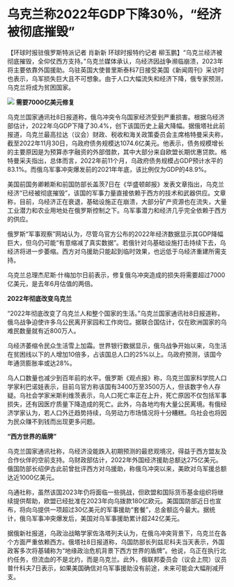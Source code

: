 # 乌克兰称2022年GDP下降30％，“经济被彻底摧毁”

【环球时报驻俄罗斯特派记者 肖新新 环球时报特约记者
柳玉鹏】“乌克兰经济被彻底摧毁，全仰仗西方支持。”乌克兰媒体承认，乌经济因战争濒临崩溃，2023年将主要依靠外国援助。乌驻英国大使普里斯泰科7日接受美国《新闻周刊》采访时也表示，乌军损失巨大且不可想象。由于人口大幅流失和经济下降，俄专家预测，乌克兰将成为贫困国家。

![](https://inews.gtimg.com/newsapp_bt/0/15601012878/1000)
**需要7000亿美元修复**

乌克兰国家通讯社8日报道称，俄乌冲突令乌国家经济受到严重损害。根据乌经济部估计，2022年乌GDP下降了30.4%，创下该国历史上最大降幅。据俄塔社此前报道，乌克兰最高拉达（议会）财政、税收和海关政策委员会主席格特曼采夫称，截至2022年11月30日，乌政府债务规模达1074.6亿美元。他表示，债务规模增长的主要原因是为预算赤字融资的外部借款，其中大部分来自欧盟长期优惠贷款。格特曼采夫指出，总体而言，2022年前11个月，乌政府债务规模占GDP预计水平的83.1%。而俄乌军事冲突爆发前的2021年年底，该比例仅为GDP的48.9%。

美国前国务卿赖斯和前国防部长盖茨7日在《华盛顿邮报》发表文章指出，乌克兰经济“已经被彻底摧毁”，该国的军事力量直接依赖于西方的技术和武器供应。文章称，目前，乌经济正在衰退，基础设施正在崩溃，大部分矿产资源也在流失，大量工业潜力和农业用地处在俄罗斯控制之下。乌军事潜力和经济几乎完全依赖于西方的供应。

俄罗斯“军事观察”网站认为，尽管乌官方公布的2022年经济数据显示其GDP降幅巨大，但乌仍可能“有意缩减了真实数据”。若俄针对乌基础设施打击持续下去，乌经济将进一步萎缩。西方对乌援助只能起到临时效果，也远低于乌经济重建所需支持。

乌克兰总理杰尼斯·什梅加尔日前表示，修复俄乌冲突造成的损失将需要超过7000亿美元，是去年6月估值的两倍。

**2022年彻底改变乌克兰**

“2022年彻底改变了乌克兰人和整个国家的生活。”乌克兰国家通讯社8日报道称，俄乌战争迫使许多乌公民离开家园和工作岗位。据联合国估计，仅在欧洲国家的乌难民数量就有近800万人。

乌经济萎缩令民众生活雪上加霜。世界银行数据显示，俄乌战争开始以来，乌生活在贫困线以下的人增加10倍多，占该国总人口的25%以上。乌政府预测，该国今年通货膨胀率或达28%。

乌人口数量也减少到百年前的水平。俄罗斯《观点报》称，乌克兰国家科学院人口学家利巴诺娃表示，目前乌官方称该国有3400万至3500万人，但该数字令人存疑。乌社会学家米斯利维茨表示，乌人口死亡率正在上升，死亡原因不仅包括军事损失，还有因医疗质量下降造成的死亡。此外，乌各地均有大量公民离境。有俄经济学家认为，若人口外迁趋势持续，乌劳动力市场情况将十分糟糕。乌社会也将因为民众赚不到钱而出现更多问题。

**“西方世界的盾牌”**

乌克兰国家通讯社称，乌经济没能跌入初期预测的最悲观境况，得益于西方盟友及合作伙伴的空前支持。乌财政部估计，2022年外国经济援助总额达275亿美元。俄国防部长绍伊古此前曾批评西方对乌援助，称俄乌冲突以来，美欧对乌军援总额达近1000亿美元。

乌通社称，虽然该国2023年仍将面临一些挑战，但欧盟和国际货币基金组织将继续提供帮助，欧盟已经批准在2023年向乌拨款180亿欧元。美国国防部近日也宣布，将向乌提供一项超过30亿美元的军事援助“套餐”，总金额迄今最大。据统计，俄乌军事冲突爆发后，美国对乌军事援助累计超242亿美元。

据俄新社报道，乌政治战略学家佐洛塔列夫认为，在俄乌冲突背景下，乌克兰在各个方面严重依赖西方。俄塔社8日报道称，乌国防部长列兹尼科夫当天表示，外国政客多次将基辅称为“地缘政治危机背景下西方世界的盾牌”。他说，乌正在执行北约任务，但流血的不是北约，而是乌克兰。此外，俄联邦委员会（议会上院）议员普什科夫7日表示，如果美国确信对乌军事援助没有前途，未来可能会大幅削减开支。

